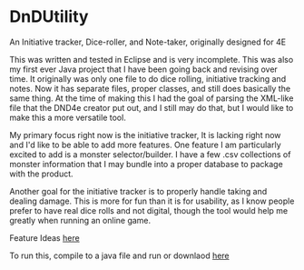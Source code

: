 # DnDUtility
An Initiative tracker, Dice-roller, and Note-taker, originally designed for 4E

This was written and tested in Eclipse and is very incomplete. This was also my first ever Java project that I have been
going back and revising over time. It originally was only one file to do dice rolling, initiative tracking and notes. Now
it has separate files, proper classes, and still does basically the same thing. At the time of making this I had the goal of
parsing the XML-like file that the DND4e creator put out, and I still may do that, but I would like to make this a more versatile
tool. 

My primary focus right now is the initiative tracker, It is lacking right now and I'd like to be able to add more features.
One feature I am particularly excited to add is a monster selector/builder. I have a few .csv collections of monster information
that I may bundle into a proper database to package with the product.

Another goal for the initiative tracker is to properly handle taking and dealing damage. This is more for fun than it is for
usability, as I know people prefer to have real dice rolls and not digital, though the tool would help me greatly when running
an online game.

Feature Ideas <a href="https://docs.google.com/document/d/1an41ex39Q86Vagl6wNFch3RoW6gFCNA5jQ-TO2Q7uh4/edit?usp=sharing">here</a>

To run this, compile to a java file and run or downlaod <a href="https://drive.google.com/file/d/1h1MUS6IO72yX5EAMh2pfVjMToT_ELNrJ/view?usp=sharing">here</a>
